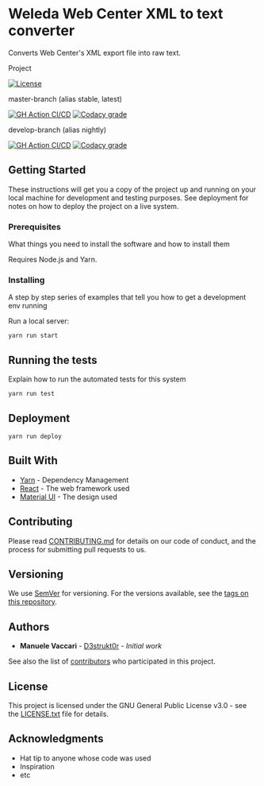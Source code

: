# Weleda Web Center XML to text converter

Converts Web Center's XML export file into raw text.

Project

[![License](https://img.shields.io/github/license/d3strukt0r/weleda-webcenter-text-export)][license]

master-branch (alias stable, latest)

[![GH Action CI/CD](https://github.com/D3strukt0r/weleda-webcenter-text-export/workflows/CI/CD/badge.svg?branch=master)][gh-action]
[![Codacy grade](https://img.shields.io/codacy/grade/a7d3a41ddccf4662880b35ae48f67454/master)][codacy]

develop-branch (alias nightly)

[![GH Action CI/CD](https://github.com/D3strukt0r/weleda-webcenter-text-export/workflows/CI/CD/badge.svg?branch=develop)][gh-action]
[![Codacy grade](https://img.shields.io/codacy/grade/a7d3a41ddccf4662880b35ae48f67454/develop)][codacy]

## Getting Started

These instructions will get you a copy of the project up and running on your local machine for development and testing purposes. See deployment for notes on how to deploy the project on a live system.

### Prerequisites

What things you need to install the software and how to install them

Requires Node.js and Yarn.

### Installing

A step by step series of examples that tell you how to get a development env running

Run a local server:

```shell
yarn run start
```

## Running the tests

Explain how to run the automated tests for this system

```shell
yarn run test
```

## Deployment

```shell
yarn run deploy
```

## Built With

-   [Yarn](https://yarnpkg.com/lang/en/) - Dependency Management
-   [React](https://reactjs.org/) - The web framework used
-   [Material UI](https://material-ui.com/) - The design used

## Contributing

Please read [CONTRIBUTING.md](CONTRIBUTING.md) for details on our code of conduct, and the process for submitting pull requests to us.

## Versioning

We use [SemVer](http://semver.org/) for versioning. For the versions available, see the [tags on this repository](https://github.com/D3strukt0r/weleda-webcenter-text-export/tags).

## Authors

-   **Manuele Vaccari** - [D3strukt0r](https://github.com/D3strukt0r) - _Initial work_

See also the list of [contributors](https://github.com/D3strukt0r/weleda-webcenter-text-export/contributors) who participated in this project.

## License

This project is licensed under the GNU General Public License v3.0 - see the [LICENSE.txt](LICENSE.txt) file for details.

## Acknowledgments

-   Hat tip to anyone whose code was used
-   Inspiration
-   etc

[license]: https://github.com/D3strukt0r/weleda-webcenter-text-export/blob/master/LICENSE.txt
[gh-action]: https://github.com/D3strukt0r/weleda-webcenter-text-export/actions
[codacy]: https://www.codacy.com/manual/D3strukt0r/weleda-webcenter-text-export
